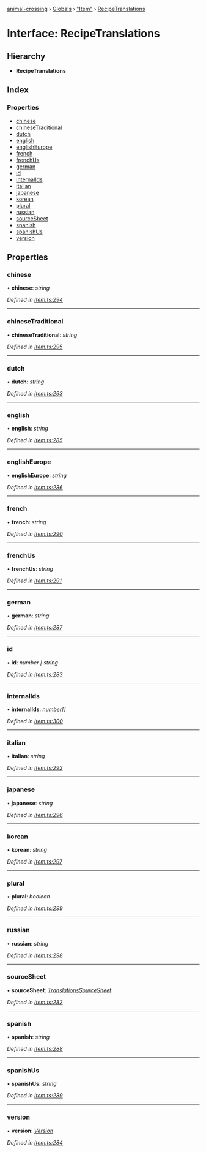 [animal-crossing](../README.md) › [Globals](../globals.md) › ["Item"](../modules/_item_.md) › [RecipeTranslations](_item_.recipetranslations.md)

# Interface: RecipeTranslations

## Hierarchy

* **RecipeTranslations**

## Index

### Properties

* [chinese](_item_.recipetranslations.md#chinese)
* [chineseTraditional](_item_.recipetranslations.md#chinesetraditional)
* [dutch](_item_.recipetranslations.md#dutch)
* [english](_item_.recipetranslations.md#english)
* [englishEurope](_item_.recipetranslations.md#englisheurope)
* [french](_item_.recipetranslations.md#french)
* [frenchUs](_item_.recipetranslations.md#frenchus)
* [german](_item_.recipetranslations.md#german)
* [id](_item_.recipetranslations.md#id)
* [internalIds](_item_.recipetranslations.md#internalids)
* [italian](_item_.recipetranslations.md#italian)
* [japanese](_item_.recipetranslations.md#japanese)
* [korean](_item_.recipetranslations.md#korean)
* [plural](_item_.recipetranslations.md#plural)
* [russian](_item_.recipetranslations.md#russian)
* [sourceSheet](_item_.recipetranslations.md#sourcesheet)
* [spanish](_item_.recipetranslations.md#spanish)
* [spanishUs](_item_.recipetranslations.md#spanishus)
* [version](_item_.recipetranslations.md#version)

## Properties

###  chinese

• **chinese**: *string*

*Defined in [Item.ts:294](https://github.com/Norviah/animal-crossing/blob/09a17bd/module/types/Item.ts#L294)*

___

###  chineseTraditional

• **chineseTraditional**: *string*

*Defined in [Item.ts:295](https://github.com/Norviah/animal-crossing/blob/09a17bd/module/types/Item.ts#L295)*

___

###  dutch

• **dutch**: *string*

*Defined in [Item.ts:293](https://github.com/Norviah/animal-crossing/blob/09a17bd/module/types/Item.ts#L293)*

___

###  english

• **english**: *string*

*Defined in [Item.ts:285](https://github.com/Norviah/animal-crossing/blob/09a17bd/module/types/Item.ts#L285)*

___

###  englishEurope

• **englishEurope**: *string*

*Defined in [Item.ts:286](https://github.com/Norviah/animal-crossing/blob/09a17bd/module/types/Item.ts#L286)*

___

###  french

• **french**: *string*

*Defined in [Item.ts:290](https://github.com/Norviah/animal-crossing/blob/09a17bd/module/types/Item.ts#L290)*

___

###  frenchUs

• **frenchUs**: *string*

*Defined in [Item.ts:291](https://github.com/Norviah/animal-crossing/blob/09a17bd/module/types/Item.ts#L291)*

___

###  german

• **german**: *string*

*Defined in [Item.ts:287](https://github.com/Norviah/animal-crossing/blob/09a17bd/module/types/Item.ts#L287)*

___

###  id

• **id**: *number | string*

*Defined in [Item.ts:283](https://github.com/Norviah/animal-crossing/blob/09a17bd/module/types/Item.ts#L283)*

___

###  internalIds

• **internalIds**: *number[]*

*Defined in [Item.ts:300](https://github.com/Norviah/animal-crossing/blob/09a17bd/module/types/Item.ts#L300)*

___

###  italian

• **italian**: *string*

*Defined in [Item.ts:292](https://github.com/Norviah/animal-crossing/blob/09a17bd/module/types/Item.ts#L292)*

___

###  japanese

• **japanese**: *string*

*Defined in [Item.ts:296](https://github.com/Norviah/animal-crossing/blob/09a17bd/module/types/Item.ts#L296)*

___

###  korean

• **korean**: *string*

*Defined in [Item.ts:297](https://github.com/Norviah/animal-crossing/blob/09a17bd/module/types/Item.ts#L297)*

___

###  plural

• **plural**: *boolean*

*Defined in [Item.ts:299](https://github.com/Norviah/animal-crossing/blob/09a17bd/module/types/Item.ts#L299)*

___

###  russian

• **russian**: *string*

*Defined in [Item.ts:298](https://github.com/Norviah/animal-crossing/blob/09a17bd/module/types/Item.ts#L298)*

___

###  sourceSheet

• **sourceSheet**: *[TranslationsSourceSheet](../enums/_item_.translationssourcesheet.md)*

*Defined in [Item.ts:282](https://github.com/Norviah/animal-crossing/blob/09a17bd/module/types/Item.ts#L282)*

___

###  spanish

• **spanish**: *string*

*Defined in [Item.ts:288](https://github.com/Norviah/animal-crossing/blob/09a17bd/module/types/Item.ts#L288)*

___

###  spanishUs

• **spanishUs**: *string*

*Defined in [Item.ts:289](https://github.com/Norviah/animal-crossing/blob/09a17bd/module/types/Item.ts#L289)*

___

###  version

• **version**: *[Version](../enums/_item_.version.md)*

*Defined in [Item.ts:284](https://github.com/Norviah/animal-crossing/blob/09a17bd/module/types/Item.ts#L284)*

